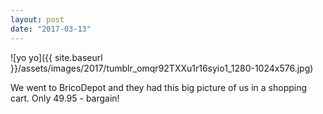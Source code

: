 ```yaml
---
layout: post
date: "2017-03-13"
---
```


![yo yo]({{ site.baseurl }}/assets/images/2017/tumblr_omqr92TXXu1r16syio1_1280-1024x576.jpg)

We went to BricoDepot and they had this big picture of us in a shopping cart. Only 49.95 - bargain!
